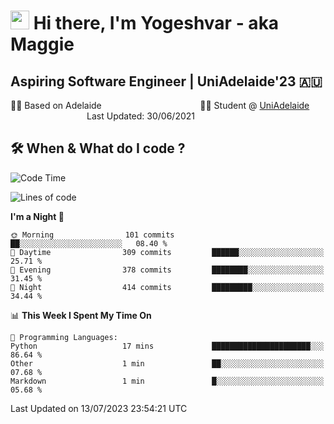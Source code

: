 <h1><img src="https://emojis.slackmojis.com/emojis/images/1531849430/4246/blob-sunglasses.gif?1531849430" width="30"/> Hi there, I'm Yogeshvar - aka Maggie</h1>

## Aspiring Software Engineer | UniAdelaide'23 🇦🇺  
🏂🏻  Based on Adelaide &nbsp;&nbsp;&nbsp;&nbsp;&nbsp;&nbsp;&nbsp;&nbsp;&nbsp;&nbsp;&nbsp;&nbsp;&nbsp;&nbsp;&nbsp;&nbsp;&nbsp;&nbsp;&nbsp;&nbsp;&nbsp;&nbsp;&nbsp;&nbsp;&nbsp;&nbsp;&nbsp;&nbsp;&nbsp;&nbsp;&nbsp;&nbsp;&nbsp;&nbsp;&nbsp;&nbsp;&nbsp;&nbsp;&nbsp;👨‍💻 Student @ [UniAdelaide](https://www.adelaide.edu.au)   &nbsp;&nbsp;&nbsp;&nbsp;&nbsp;&nbsp;&nbsp;&nbsp;&nbsp;&nbsp;&nbsp;&nbsp;&nbsp;&nbsp;&nbsp;&nbsp;&nbsp;&nbsp;&nbsp;&nbsp;&nbsp;&nbsp;&nbsp;&nbsp;&nbsp;&nbsp;&nbsp;&nbsp;&nbsp;&nbsp;&nbsp;Last Updated: 30/06/2021

## 🛠 When & What do I code ?  

<!--START_SECTION:waka-->
![Code Time](http://img.shields.io/badge/Code%20Time-2%2C273%20hrs%2031%20mins-blue)

![Lines of code](https://img.shields.io/badge/From%20Hello%20World%20I%27ve%20Written-4.0%20million%20lines%20of%20code-blue)

**I'm a Night 🦉** 

```text
🌞 Morning                101 commits         ██░░░░░░░░░░░░░░░░░░░░░░░   08.40 % 
🌆 Daytime                309 commits         ██████░░░░░░░░░░░░░░░░░░░   25.71 % 
🌃 Evening                378 commits         ████████░░░░░░░░░░░░░░░░░   31.45 % 
🌙 Night                  414 commits         █████████░░░░░░░░░░░░░░░░   34.44 % 
```


📊 **This Week I Spent My Time On** 

```text
💬 Programming Languages: 
Python                   17 mins             ██████████████████████░░░   86.64 % 
Other                    1 min               ██░░░░░░░░░░░░░░░░░░░░░░░   07.68 % 
Markdown                 1 min               █░░░░░░░░░░░░░░░░░░░░░░░░   05.68 % 
```


 Last Updated on 13/07/2023 23:54:21 UTC
<!--END_SECTION:waka-->
